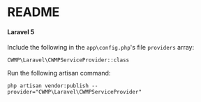 # README

#### Laravel 5

Include the following in the `app\config.php`'s file `providers` array:

	CWMP\Laravel\CWMPServiceProvider::class

Run the following artisan command:

	php artisan vendor:publish --provider="CWMP\Laravel\CWMPServiceProvider"